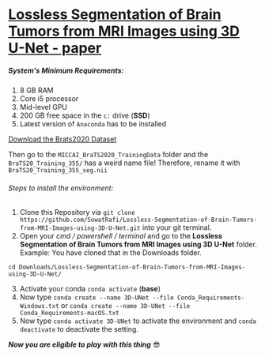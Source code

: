 # [Lossless Segmentation of Brain Tumors from MRI Images using 3D U-Net - paper](https://ieeexplore.ieee.org/document/10089263/keywords#keywords)

##### System's Minimum Requirements:
   1. 8 GB RAM
   2. Core i5 processor
   3. Mid-level GPU
   4. 200 GB free space in the `c:` drive (**SSD**)
   5. Latest version of `Anaconda` has to be installed

[Download the Brats2020 Dataset](https://www.kaggle.com/datasets/awsaf49/brats2020-training-data)

Then go to the `MICCAI_BraTS2020_TrainingData` folder and the `BraTS20_Training_355/` has a weird name file!
Therefore, rename it with `BraTS20_Training_355_seg.nii`


###### Steps to install the environment:

   1. Clone this Repository via `git clone https://github.com/SowatRafi/Lossless-Segmentation-of-Brain-Tumors-from-MRI-Images-using-3D-U-Net.git` into your git terminal.
   2. Open your *cmd / powershell / terminal* and go to the **Lossless Segmentation of Brain Tumors from MRI Images using 3D U-Net** folder.
    Example: You have cloned that in the Downloads folder.
    
    cd Downloads/Lossless-Segmentation-of-Brain-Tumors-from-MRI-Images-using-3D-U-Net/
    
   3. Activate your conda `conda activate` (**base**)
   4. Now type `conda create --name 3D-UNet --file Conda_Requirements-Windows.txt` or `conda create --name 3D-UNet --file Conda_Requirements-macOS.txt`
   5. Now type `conda activate 3D-UNet` to activate the environment and `conda deactivate` to deactivate the setting.

**_Now you are eligible to play with this thing_** 😎
